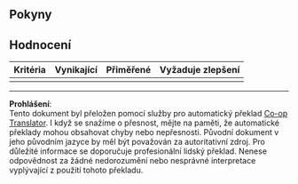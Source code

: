 <!--
CO_OP_TRANSLATOR_METADATA:
{
  "original_hash": "5ae7654f519ae831179409dc8e528055",
  "translation_date": "2025-08-27T21:25:22+00:00",
  "source_file": "6-consumer/lessons/1-speech-recognition/assignment.md",
  "language_code": "cs"
}
-->
## Pokyny

## Hodnocení

| Kritéria | Vynikající | Přiměřené | Vyžaduje zlepšení |
| -------- | ---------- | --------- | ----------------- |
| |  |  |  |

---

**Prohlášení**:  
Tento dokument byl přeložen pomocí služby pro automatický překlad [Co-op Translator](https://github.com/Azure/co-op-translator). I když se snažíme o přesnost, mějte na paměti, že automatické překlady mohou obsahovat chyby nebo nepřesnosti. Původní dokument v jeho původním jazyce by měl být považován za autoritativní zdroj. Pro důležité informace se doporučuje profesionální lidský překlad. Nenese odpovědnost za žádné nedorozumění nebo nesprávné interpretace vyplývající z použití tohoto překladu.